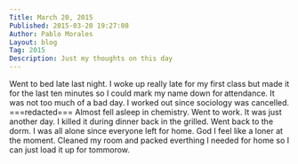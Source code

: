 ```yaml
---
Title: March 20, 2015
Published: 2015-03-20 19:27:08
Author: Pablo Morales
Layout: blog
Tag: 2015
Description: Just my thoughts on this day
---
```

Went to bed late last night. I woke up really late for my first class but made it for the last ten minutes so I could mark my name down for attendance. It was not too much of a bad day. I worked out since sociology was cancelled. ===redacted=== Almost fell asleep in chemistry. Went to work. It was just another day. I killed it during dinner back in the grilled. Went back to the dorm. I was all alone since everyone left for home. God I feel like a loner at the moment. Cleaned my room and packed everthing I needed for home so I can just load it up for tommorow.  